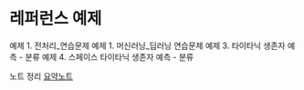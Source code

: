 # 레퍼런스 예제 
예제 1. 전처리_연습문제
예제 1. 머신러닝_딥러닝 연습문제
예제 3. 타이타닉 생존자 예측 - 분류
예제 4. 스페이스 타이타닉 생존자 예측 - 분류

노트 정리
[요약노트](https://github.com/venture21/AICE-associate/blob/main/AICE_associatesummaryNote.ipynb)
